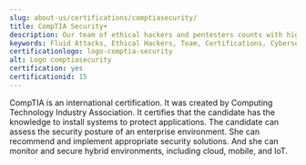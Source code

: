 ```yaml
---
slug: about-us/certifications/comptiasecurity/
title: CompTIA Security+
description: Our team of ethical hackers and pentesters counts with high certifications related to cybersecurity information.
keywords: Fluid Attacks, Ethical Hackers, Team, Certifications, Cybersecurity, Pentesters, Whitehat Hackers
certificationlogo: logo-comptia-security
alt: Logo comptiasecurity
certification: yes
certificationid: 15
---
```


CompTIA is an international certification. It was created by Computing
Technology Industry Association. It certifies that the candidate has the
knowledge to install systems to protect applications. The candidate can
assess the security posture of an enterprise environment. She can
recommend and implement appropriate security solutions. And she can
monitor and secure hybrid environments, including cloud, mobile, and
IoT.
